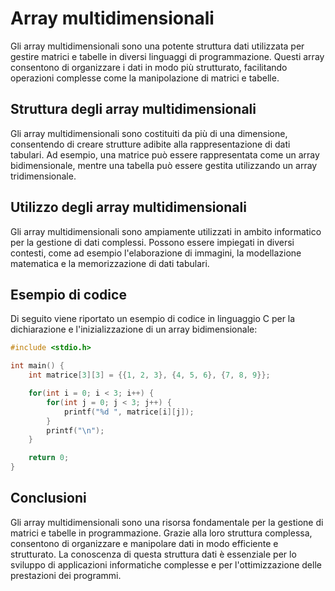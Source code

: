 # Array multidimensionali

Gli array multidimensionali sono una potente struttura dati utilizzata per gestire matrici e tabelle in diversi linguaggi di programmazione. Questi array consentono di organizzare i dati in modo più strutturato, facilitando operazioni complesse come la manipolazione di matrici e tabelle.

## Struttura degli array multidimensionali

Gli array multidimensionali sono costituiti da più di una dimensione, consentendo di creare strutture adibite alla rappresentazione di dati tabulari. Ad esempio, una matrice può essere rappresentata come un array bidimensionale, mentre una tabella può essere gestita utilizzando un array tridimensionale.

## Utilizzo degli array multidimensionali

Gli array multidimensionali sono ampiamente utilizzati in ambito informatico per la gestione di dati complessi. Possono essere impiegati in diversi contesti, come ad esempio l'elaborazione di immagini, la modellazione matematica e la memorizzazione di dati tabulari.

## Esempio di codice

Di seguito viene riportato un esempio di codice in linguaggio C per la dichiarazione e l'inizializzazione di un array bidimensionale:

```c
#include <stdio.h>

int main() {
    int matrice[3][3] = {{1, 2, 3}, {4, 5, 6}, {7, 8, 9}};

    for(int i = 0; i < 3; i++) {
        for(int j = 0; j < 3; j++) {
            printf("%d ", matrice[i][j]);
        }
        printf("\n");
    }

    return 0;
}
```

## Conclusioni

Gli array multidimensionali sono una risorsa fondamentale per la gestione di matrici e tabelle in programmazione. Grazie alla loro struttura complessa, consentono di organizzare e manipolare dati in modo efficiente e strutturato. La conoscenza di questa struttura dati è essenziale per lo sviluppo di applicazioni informatiche complesse e per l'ottimizzazione delle prestazioni dei programmi.